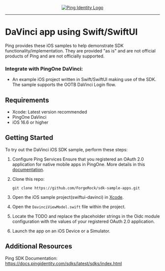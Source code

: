<p align="center">
  <a href="https://github.com/ForgeRock/sdk-sample-apps">
    <img src="https://www.pingidentity.com/content/dam/picr/nav/Ping-Logo-2.svg" alt="Ping Identity Logo">
  </a>
  <hr/>
</p>

# DaVinci app using Swift/SwiftUI

Ping provides these iOS samples to help demonstrate SDK functionality/implementation. They are provided "as is" and are not official products of Ping and are not officially supported.

### Integrate with PingOne DaVinci:

- An example iOS project written in Swift/SwiftUI making use of the SDK. The sample supports the OOTB DaVinci Login flow.

## Requirements

- Xcode: Latest version recommended
- PingOne DaVinci
- iOS 16.6 or higher

## Getting Started

To try out the DaVinci iOS SDK sample, perform these steps:
1. Configure Ping Services
   Ensure that you registered an OAuth 2.0 application for native mobile apps in PingOne. More details in this [documentation](https://backstage.forgerock.com/docs/sdks/latest/sdks/serverconfiguration/pingone/create-oauth2-client.html).

2. Clone this repo:

    ```
    git clone https://github.com/ForgeRock/sdk-sample-apps.git
    ```
3. Open the iOS sample project(swiftui-davinci) in [Xcode](https://developer.apple.com/xcode/).
4. Open the `DavinciViewModel.swift` file within the project.
5. Locate the TODO and replace the placeholder strings in the Oidc module configuration with the values of your registered OAuth 2.0 application.
6. Launch the app on an iOS Device or a Simulator.

## Additional Resources
Ping SDK Documentation: https://docs.pingidentity.com/sdks/latest/sdks/index.html
